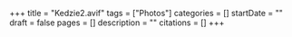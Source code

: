 +++
title = "Kedzie2.avif"
tags = ["Photos"]
categories = []
startDate = ""
draft = false
pages = []
description = ""
citations = []
+++
